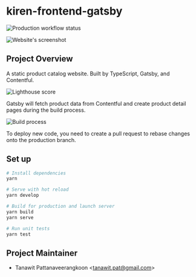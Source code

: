 # kiren-frontend-gatsby

![Production workflow status](https://github.com/tanawitpat/kiren-gatsby-contentful/workflows/production/deploy/badge.svg)

![Website's screenshot](https://user-images.githubusercontent.com/25366268/80002779-4995f700-84ea-11ea-97f0-2ffd886f2d44.png)

## Project Overview

A static product catalog website. Built by TypeScript, Gatsby, and Contentful.

![Lighthouse score](https://user-images.githubusercontent.com/25366268/80223299-4ded1c00-8672-11ea-8242-7c0e13f5b9a5.png)

Gatsby will fetch product data from Contentful and create product detail pages during the build process.

![Build process](https://user-images.githubusercontent.com/25366268/80006436-1144e780-84ef-11ea-8f94-3503272000a2.png)

To deploy new code, you need to create a pull request to rebase changes onto the production branch.

## Set up

```bash
# Install dependencies
yarn

# Serve with hot reload
yarn develop

# Build for production and launch server
yarn build
yarn serve

# Run unit tests
yarn test
```

## Project Maintainer

- Tanawit Pattanaveerangkoon <<tanawit.pat@gmail.com>>
